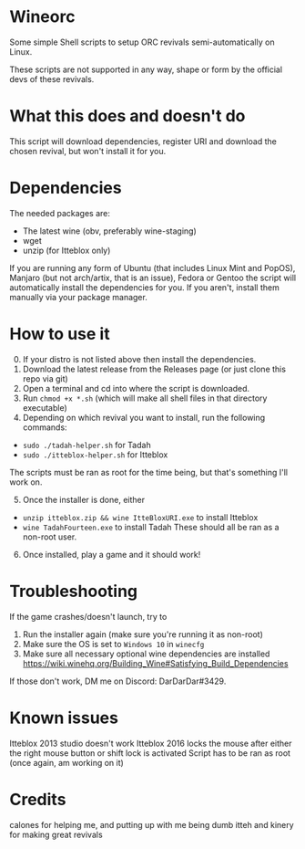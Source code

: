 # Wineorc
Some simple Shell scripts to setup ORC revivals semi-automatically on Linux.

These scripts are not supported in any way, shape or form by the official devs of these revivals.

# What this does and doesn't do
This script will download dependencies, register URI and download the chosen revival, but won't install it for you.

# Dependencies
The needed packages are:
- The latest wine (obv, preferably wine-staging)
- wget
- unzip (for Itteblox only)

If you are running any form of Ubuntu (that includes Linux Mint and PopOS), Manjaro (but not arch/artix, that is an issue), Fedora or Gentoo the script will automatically install the dependencies for you.
If you aren't, install them manually via your package manager.

# How to use it

0. If your distro is not listed above then install the dependencies.
1. Download the latest release from the Releases page (or just clone this repo via git)
2. Open a terminal and cd into where the script is downloaded.
3. Run `chmod +x *.sh` (which will make all shell files in that directory executable)
4. Depending on which revival you want to install, run the following commands:
- `sudo ./tadah-helper.sh` for Tadah
- `sudo ./itteblox-helper.sh` for Itteblox

The scripts must be ran as root for the time being, but that's something I'll work on.

5. Once the installer is done, either
- `unzip itteblox.zip && wine ItteBloxURI.exe` to install Itteblox
- `wine TadahFourteen.exe` to install Tadah
These should all be ran as a non-root user.
6. Once installed, play a game and it should work!

# Troubleshooting
If the game crashes/doesn't launch, try to
1. Run the installer again (make sure you're running it as non-root)
2. Make sure the OS is set to `Windows 10` in `winecfg`
3. Make sure all necessary optional wine dependencies are installed https://wiki.winehq.org/Building_Wine#Satisfying_Build_Dependencies

If those don't work, DM me on Discord: DarDarDar#3429.

# Known issues
Itteblox 2013 studio doesn't work
Itteblox 2016 locks the mouse after either the right mouse button or shift lock is activated
Script has to be ran as root (once again, am working on it)

# Credits
calones for helping me, and putting up with me being dumb
itteh and kinery for making great revivals
